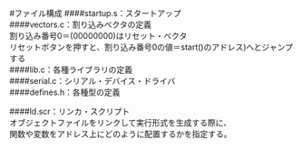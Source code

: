 #ファイル構成
####startup.s：スタートアップ  
####vectors.c：割り込みベクタの定義  
割り込み番号0＝(00000000)はリセット・ベクタ  
リセットボタンを押すと、割り込み番号0の値＝start()のアドレス)へとジャンプする  
####lib.c：各種ライブラリの定義  
####serial.c：シリアル・デバイス・ドライバ  
####defines.h：各種型の定義  

####ld.scr：リンカ・スクリプト  
オブジェクトファイルをリンクして実行形式を生成する際に、  
関数や変数をアドレス上にどのように配置するかを指定する。  
